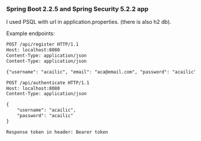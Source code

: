 ### Spring Boot 2.2.5 and Spring Security 5.2.2 app
I used PSQL with url in application.properties.
(there is also h2 db).
 
Example endpoints:  
```html 
POST /api/register HTTP/1.1
Host: localhost:8080
Content-Type: application/json
Content-Type: application/json

{"username": "acailic", "email": "aca@email.com", "password": "acailic"} 
 ```
```html 
POST /api/authenticate HTTP/1.1
Host: localhost:8080
Content-Type: application/json

{
    "username": "acailic",
    "password": "acailic"
}

Response token in header: Bearer token
```
